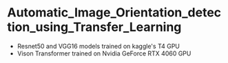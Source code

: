 # Automatic_Image_Orientation_detection_using_Transfer_Learning

- Resnet50 and VGG16 models trained on kaggle's T4 GPU
- Vison Transformer trained on Nvidia GeForce RTX 4060 GPU


